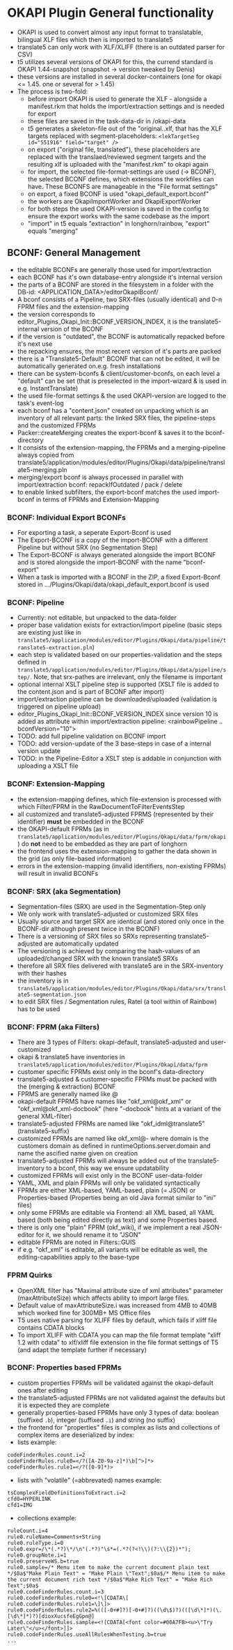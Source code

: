 
# OKAPI Plugin General functionality


* OKAPI is used to convert almost any input format to translatable, bilingual XLF files which then is imported to translate5
* translate5 can only work with XLF/XLIFF (there is an outdated parser for CSV)
* t5 utilizes several versions of OKAPI for this, the currend standard is OKAPI 1.44-snapshot (snapshot -> version tweaked by Denis)
* these versions are installed in several docker-containers (one for okapi <= 1.45. one or several for > 1.45)
* The process is two-fold:
  * before import OKAPI is used to generate the XLF - alongside a manifest.rkm that holds the import/extraction settings and is needed for export
  * these files are saved in the task-data-dir in /okapi-data
  * t5 generates a skeleton-file out of the "original.<extension>.xlf, that has the XLF targets replaced with segment-placeholders: `<lekTargetSeg id="551916" field="target" />`
  * on export ("original file, translated"), these placeholders are replaced with the translaed/reviewed segment targets and the resulting xlf is uploaded with the "manifest.rkm" to okapi again
  * for import, the selected file-format-settings are used (-> BCONF), the selected BCONF defines, which extensions the workfiles can have. These BCONFS are manageable in the "File format settings"
  * on export, a fixed BCONF is used "okapi_default_export.bconf"
  * the workers are OkapiImportWorker and OkapiExportWorker
  * for both steps the used OKAPI-version is saved in the config to ensure the export works with the same codebase as the import
  * "import" in t5 equals "extraction" in longhorn/rainbow, "export" equals "merging"


## BCONF: General Management

* the editable BCONFs are generally those used for import/extraction
* each BCONF has it's own database-entry alongside it's internal version
* the parts of a BCONF are stored in the filesystem in a folder with the DB-id: <APPLICATION_DATA>/editorOkapiBconf/<id>
* A bconf consists of a Pipeline, two SRX-files (usually identical) and 0-n FPRM files and the extension-mapping
* the version corresponds to editor_Plugins_Okapi_Init::BCONF_VERSION_INDEX, it is the translate5-internal version of the BCONF
* if the version is "outdated", the BCONF is automatically repacked before it's next use
* the repacking ensures, the most recent version of it's parts are packed
* there is a "Translate5-Default" BCONF that can not be edited, it will be automatically generated on.e.g. fresh installations
* there can be system-bconfs & client/customer-bconfs, on each level a "default" can be set (that is preselected in the import-wizard & is used in e.g. InstantTranslate)
* the used file-format settings & the used OKAPI-version are logged to the task's event-log
* each bconf has a "content.json" created on unpacking which is an inventory of all relevant parts: the linked SRX files, the pipeline-steps and the customized FPRMs
* Packer::createMerging creates the export-bconf & saves it to the bconf-directory
* It consists of the extension-mapping, the FPRMs and a merging-pipeline always copied from translate5/application/modules/editor/Plugins/Okapi/data/pipeline/translate5-merging.pln
* merging/export bconf is always processed in parallel with import/extraction bconf: repackIfOutdated / pack / delete
* to enable linked subfilters, the export-bconf matches the used import-bconf in terms of FPRMs and Extension-Mapping


### BCONF: Individual Export BCONFs

* For exporting a task, a seperate Export-Bconf is used
* The Export-BCONF is a copy of the import-BCONF with a different Pipeline but without SRX (no Segmentation Step)
* The Export-BCONF is always generated alongside the import BCONF and is stored alongside the import-BCONF with the name "bconf-export"
* When a task is imported with a BCONF in the ZIP, a fixed Export-Bconf stored in .../Plugins/Okapi/data/okapi_default_export.bconf is used


### BCONF: Pipeline

- Currently: not editable, but unpacked to the data-folder
- proper base validation exists for extraction/import pipeline (basic steps are existing just like in `translate5/application/modules/editor/Plugins/Okapi/data/pipeline/translate5-extraction.pln`)
- each step is validated based on our properties-validation and the steps defined in `translate5/application/modules/editor/Plugins/Okapi/data/pipeline/step/`. Note, that srx-pathes are irrelevant, only the filename is important
- optional internal XSLT pipeline step is supported (XSLT file is added to the content.json and is part of BCONF after import)
- import/extraction pipeline can be downloaded/uploaded (validation is triggered on pipeline upload)
- editor_Plugins_Okapi_Init::BCONF_VERSION_INDEX since version 10 is added as attribute within import/extraction pipeline: <rainbowPipeline .. bconfVersion="10">
- TODO: add full pipeline validation on BCONF import
- TODO: add version-update of the 3 base-steps in case of a internal version update
- TODO: in the Pipeline-Editor a XSLT step is addable in conjunction with uploading a XSLT file


### BCONF: Extension-Mapping

* the extension-mapping defines, which file-extension is processed with which Filter/FPRM in the RawDocumentToFilterEventsStep
* all customized and translate5-adjusted FPRMS (represented by their identifier) **must** be embedded in the BCONF
* the OKAPI-default FPRMs (as in `translate5/application/modules/editor/Plugins/Okapi/data/fprm/okapi`) do **not** need to be embedded as they are part of longhorn
* the frontend uses the extension-mapping to gather the data shown in the grid (as only file-based information)
* errors in the extension-mapping (invalid identifiers, non-existing FPRMs) will result in invalid BCONFs


### BCONF: SRX (aka Segmentation)

* Segmentation-files (SRX) are used in the Segmentation-Step only
* We only work with translate5-adjusted or customized SRX files
* Usually source and target SRX are identical (and stored only once in the BCONF-dir although present twice in the BCONF)
* There is a versioning of SRX files so SRXs representing translate5-adjusted are automatically updated
* The versioning is achieved by comparing the hash-values of an uploaded/changed SRX with the known translate5 SRXs
* therefore all SRX files delivered with translate5 are in the SRX-inventory with their hashes
* the inventory is in `translate5/application/modules/editor/Plugins/Okapi/data/srx/translate5-segmentation.json`
* to edit SRX files / Segmentation rules, Ratel (a tool within of Rainbow) has to be used


### BCONF: FPRM (aka Filters)

* There are 3 types of Filters: okapi-default, translate5-adjusted and user-customized
* okapi & translate5 have inventories in `translate5/application/modules/editor/Plugins/Okapi/data/fprm`
* customer specific FPRMs exist only in the bconf's data-directory
* translate5-adjusted & customer-specific FPRMs must be packed with the (merging & extraction) BCONF
* FPRMS are generally named like <okapi-type>@<variant>
* okapi-default FPRMS have names like "okf_xml@okf_xml" or "okf_xml@okf_xml-docbook" (here "-docbook" hints at a variant of the general XML-filter)
* translate5-adjusted FPRMs are named like "okf_idml@translate5" (translate5-suffix)
* customized FPRMs are named like okf_xml@<domain>-<name> where domain is the customers domain as defined in runtimeOptions.server.domain and name the ascified name given on creation
* translate5-adjusted FPRMs will always be added out of the translate5-inventory to a bconf, this way we ensure updatability
* customized FPRMs will exist only in the BCONF user-data-folder
* YAML, XML and plain FPRMs will only be validated syntactically
* FPRMs are either XML-based, YAML-based, plain (= JSON) or Properties-based (Properties being an old Java format similar to "ini" files)
* only some FPRMs are editable via Frontend: all XML based, all YAML based (both being edited directly as text) and some Properties based.
* there is only one "plain" FPRM (okf_wiki), if we implement a real JSON-editor for it, we should rename it to "JSON"
* editable FPRMs are noted in Filters::GUIS
* if e.g. "okf_xml" is editable, all variants will be editable as well, the editing-capabilities apply to the base-type

### FPRM Quirks

* OpenXML filter has "Maximal attribute size of xml attributes" parameter (maxAttributeSize) which affects ability to import large files.
* Default value of maxAttributeSize.i was increased from 4MB to 40MB which worked fine for 300MB+ MS Office files   
* T5 uses native parsing for XLIFF files by default, which fails if xliff file contains CDATA blocks
* To import XLIFF with CDATA you can map the file format template “xliff 1.2 with cdata” to xlf/xliff file extension in the file format settings of T5 (and adapt the template further if necessary)

### BCONF: Properties based FPRMs

* custom properties FPRMs will be validated against the okapi-default ones after editing
* the translate5-adjusted FPRMs are not validated against the defaults but it is expected they are complete
* generally properties-based FPRMs have only 3 types of data: boolean (suffixed `.b`), integer (suffixed `.i`) and string (no suffix)
* the frontend for "properties" files is complex as lists and collections of complex items are deserialized by index:
* lists example:
```
codeFinderRules.count.i=2
codeFinderRules.rule0=</?([A-Z0-9a-z]*)\b[^>]*>
codeFinderRules.rule1=</?([0-9]*)>
```
* lists with "volatile" (=abbrevated) names example:
```
tsComplexFieldDefinitionsToExtract.i=2
cfd0=HYPERLINK
cfd1=IMG
```
* collections example:
```
ruleCount.i=4
rule0.ruleName=Comments+String
rule0.ruleType.i=0
rule0.expr=/\*(.*?)\*/\n"(.*?)"\s*=(.*?(?<!\\)(?:\\{2})*");
rule0.groupNote.i=1
rule0.preserveWS.b=true
rule0.sample=/* Menu item to make the current document plain text */$0a$"Make Plain Text" = "Make Plain \"Text";$0a$/* Menu item to make the current document rich text */$0a$"Make Rich Text" = "Make Rich Text";$0a$
rule0.codeFinderRules.count.i=3
rule0.codeFinderRules.rule0=<!\[CDATA\[
rule0.codeFinderRules.rule1=\]\]>
rule0.codeFinderRules.rule2=%(([-0+#]?)[-0+#]?)((\d\$)?)(([\d\*]*)(\.[\d\*]*)?)[dioxXucsfeEgGpn@]
rule0.codeFinderRules.sample=<![CDATA[<font color=#00A7FB><u>\"Try Later\"</u></font>]]>
rule0.codeFinderRules.useAllRulesWhenTesting.b=true
...
```


 